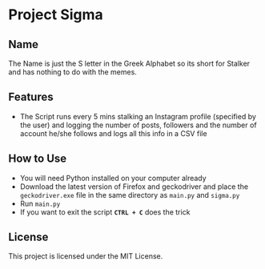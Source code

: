 # Project Sigma

## Name

The Name is just the S letter in the Greek Alphabet so its short for Stalker and has nothing to do with the memes.

## Features

- The Script runs every 5 mins stalking an Instagram profile (specified by the user) and logging the number of posts, followers and the number of account he/she follows and logs all this info in a CSV file

## How to Use

- You will need Python installed on your computer already
- Download the latest version of Firefox and geckodriver and place the `geckodriver.exe` file in the same directory as `main.py` and `sigma.py`
- Run `main.py`
- If you want to exit the script **`CTRL + C`** does the trick

## License

This project is licensed under the MIT License.
